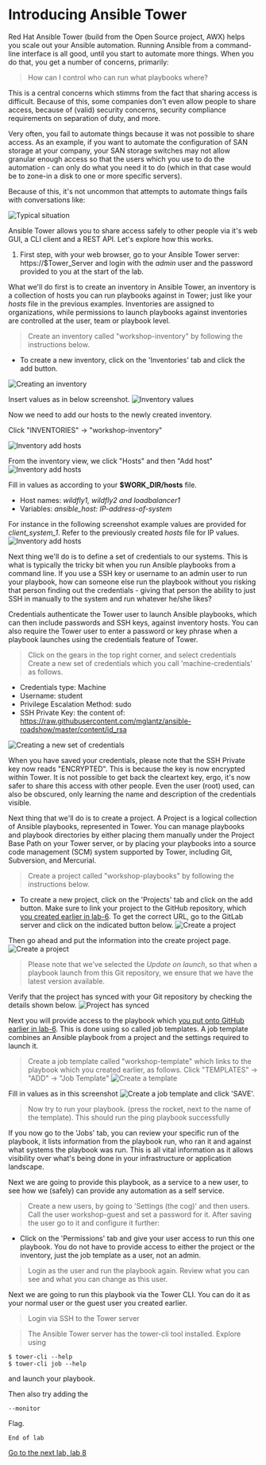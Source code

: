 # Introducing Ansible Tower

Red Hat Ansible Tower (build from the Open Source project, AWX) helps you scale out your Ansible automation. Running Ansible from a command-line interface is all good, until you start to automate more things. When you do that, you get a number of concerns, primarily:

>How can I control who can run what playbooks where?

This is a central concerns which stimms from the fact that sharing access is difficult. Because of this, some companies don't even allow people to share access, because of (valid) security concerns, security compliance requirements on separation of duty, and more.

Very often, you fail to automate things because it was not possible to share access. As an example, if you want to automate
the configuration of SAN storage at your company, your SAN storage switches may not allow granular enough access so that the users which you use to do the automation - can only do what you need it to do (which in that case would be to zone-in a disk to one or more specific servers).

Because of this, it's not uncommon that attempts to automate things fails with conversations like:

![Typical situation](../../content/images/you-cannot-have-access.png)

Ansible Tower allows you to share access safely to other people via it's web GUI, a CLI client and a REST API. Let's explore how this works.

1. First step, with your web browser, go to your Ansible Tower server: https://$Tower_Server and login with the _admin_ user and the password provided to you at the start of the lab.

What we'll do first is to create an inventory in Ansible Tower, an inventory is a collection of hosts you can run playbooks against in Tower; just like your *hosts* file in the previous examples. Inventories are assigned to organizations, while permissions to launch playbooks against inventories are controlled at the user, team or playbook level.

>Create an inventory called "workshop-inventory" by following the instructions below.

* To create a new inventory, click on the 'Inventories' tab and click the add button.

![Creating an inventory](../../content/images/create-new-inventory.png)

Insert values as in below screenshot.
![Inventory values](../../content/images/inventory-values.png)

Now we need to add our hosts to the newly created inventory.

Click "INVENTORIES" -> "workshop-inventory"

![Inventory add hosts](../../content/images/inventory-add-hosts.png)

From the inventory view, we click "Hosts" and then "Add host"
![Inventory add hosts](../../content/images/inventory-add-hosts-ii.png)

Fill in values as according to your **$WORK_DIR/hosts** file.
* Host names: _wildfly1, wildfly2 and loadbalancer1_
* Variables: _ansible_host: IP-address-of-system_

For instance in the following screenshot example values are provided for *client_system_1*. Refer to the previously created *hosts* file for IP values.
![Inventory add hosts](../../content/images/inventory-add-hosts-iii.png)

Next thing we'll do is to define a set of credentials to our systems. This is what is typically the tricky bit when you run Ansible playbooks from a command line. If you use a SSH key or username to an admin user to run your playbook, how can someone else run the playbook without you risking that person finding out the credentials - giving that person the ability to just SSH in manually to the system and run whatever he/she likes?

Credentials authenticate the Tower user to launch Ansible playbooks, which can then include passwords and SSH keys, against inventory hosts. You can also require the Tower user to enter a password or key phrase when a playbook launches using the credentials feature of Tower.

>Click on the gears in the top right corner, and select credentials
>Create a new set of credentials which you call 'machine-credentials' as follows.
* Credentials type: Machine
* Username: student
* Privilege Escalation Method: sudo
* SSH Private Key: the content of: https://raw.githubusercontent.com/mglantz/ansible-roadshow/master/content/id_rsa

 ![Creating a new set of credentials](../../content/images/credentials-create.png)

When you have saved your credentials, please note that the SSH Private key now reads "ENCRYPTED". This is because the key is now encrypted within Tower. It is not possible to get back the cleartext key, ergo, it's now safer to share this access with other people. Even the user (root) used, can also be obscured, only learning the name and description of the credentials visible.

Next thing that we'll do is to create a project. A Project is a logical collection of Ansible playbooks, represented in Tower.
You can manage playbooks and playbook directories by either placing them manually under the Project Base Path on your Tower server, or by placing your playbooks into a source code management (SCM) system supported by Tower, including Git, Subversion, and Mercurial.

>Create a project called "workshop-playbooks" by following the instructions below.

* To create a new project, click on the 'Projects' tab and click on the add button. Make sure to link your project to the GitHub repository, which [you created earlier in lab-6](https://github.com/mglantz/ansible-roadshow/tree/master/labs/lab-6). To get the correct URL, go to the GitLab server and click on the indicated button below.
![Create a project](../../content/images/copy-gitlab-url.png)

Then go ahead and put the information into the create project page.
![Create a project](../../content/images/create-project.png)

> Please note that we've selected the _Update on launch_, so that when a playbook launch from this Git repository, we ensure that we have the latest version available.

Verify that the project has synced with your Git repository by checking the details shown below.
![Project has synced](../../content/images/project-synced.png)

Next you will provide access to the playbook which [you put onto GitHub earlier in lab-6](https://github.com/mglantz/ansible-roadshow/tree/master/labs/lab-6). This is done using so called job templates. A job template combines an Ansible playbook from a project and the settings required to launch it.

>Create a job template called "workshop-template" which links to the playbook which you created earlier, as follows. Click "TEMPLATES" -> "ADD" -> "Job Template"
![Create a template](../../content/images/create-template.png)

Fill in values as in this screenshot
![Create a job template](../../content/images/create-template-ii.png)
and click 'SAVE'.

> Now try to run your playbook. (press the rocket, next to the name of the template). This should run the ping playbook successfully

If you now go to the 'Jobs' tab, you can review your specific run of the playbook, it lists information from the playbook run, who ran it and against what systems the playbook was run. This is all vital information as it allows visibility over what's being done in your infrastructure or application landscape.

Next we are going to provide this playbook, as a service to a new user, to see how we (safely) can provide any automation as a self service.

> Create a new users, by going to 'Settings (the cog)' and then users. Call the user workshop-guest and set a password for it. After saving the user go to it and configure it further:
* Click on the 'Permissions' tab and give your user access to run this one playbook. You do not have to provide access to either the project or the inventory, just the job template as a user, not an admin.

> Login as the user and run the playbook again. Review what you can see and what you can change as this user.

Next we are going to run this playbook via the Tower CLI. You can do it as your normal user or the guest user you created earlier.

> Login via SSH to the Tower server

> The Ansible Tower server has the tower-cli tool installed. Explore using
```
$ tower-cli --help
$ tower-cli job --help
```
and launch your playbook.

Then also try adding the
```
--monitor
```
Flag.

```
End of lab
```
[Go to the next lab, lab 8](../lab-8/README.md)
